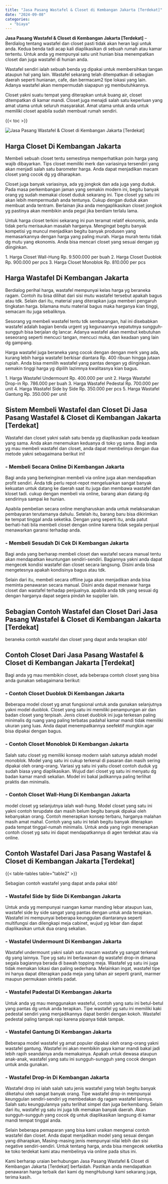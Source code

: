 ```yaml
---
title: "Jasa Pasang Wastafel & Closet di Kembangan Jakarta [Terdekat]"
date: "2024-09-08"
categories: 
  - "biaya"
---
```


**Jasa Pasang Wastafel & Closet di Kembangan Jakarta \[Terdekat\]** – Berdialog tentang wastafel dan closet pasti tidak akan heran lagi untuk anda. Kedua benda tadi acap kali diaplikasikan di sebuah rumah atau kamar tertentu. Untuk anda yg mempunyai satu unit hunian bisa menempatkan closet dan juga wastafel di hunian anda.

Wastafel sendiri ialah sebuah benda yg dipakai untuk membersihkan tangan ataupun hal yang lain. Wastafel sekarang telah ditempatkan di sebagian daerah seperti hunianan, cafe, dan bermacam2 tipe lokasi yang lain. Adanya wastafel akan mempermudah siapapun yg membutuhkannya.

Closet yakni suatu tempat yang diterapkan untuk buang air, closet ditempatkan di kamar mandi. Closet juga menajdi salah satu keperluan yang amat utama untuk seluruh masyarakat. Amat utama untuk anda untuk memiliki closet apabila sudah membuat rumah sendiri.

{{< toc >}}

![Jasa Pasang Wastafel & Closet di Kembangan Jakarta [Terdekat]](/images/wastafel-closet-murah51.png)

## Harga Closet Di Kembangan Jakarta

Membeli sebuah closet tentu semestinya memperhatikan poin harga yang wajib dibayarkan. Tips closet memiliki merk dan variasinya tersendiri yang akan menjadi salah satu barometer harga. Anda dapat menjadikan macam closet yang cocok dg yg diharapkan.

Closet juga banyak variasinya, ada yg jongkok dan ada juga yang duduk. Pada masa perkembangan jaman yang semakin modern ini, begitu banyak orang yg sudah memakai closet duduk sekarang ini. Tipe closet yg satu ini akan lebih mempermudah anda tentunya. Cukup dengan duduk akan membuat anda tentram. Berlainan jika anda mengaplikasikan closet jongkok yg pastinya akan membikin anda pegal jika berdiam terlalu lama.

Untuk harga closet terkini sekarang ini pun teramat relatif ekonomis, anda tidak perlu merisaukan masalah harganya. Mengingat begitu banyak kompetisi yg muncul menjadikan begitu banyak produsen yang memasarkannya dengan harga yang paling murah. Harga murah tentu tidak dg mutu yang ekonomis. Anda bisa mencari closet yang sesuai dengan yg diinginkan.

1\. Harga Closet Wall-Hung Rp. 9.500.000 per buah 2. Harga Closet Duoblok Rp. 900.000 per pcs 3. Harga Closet Monoblok Rp. 810.000 per pcs

## Harga Wastafel Di Kembangan Jakarta

Berdialog perihal harga, wastafel mempunyai kelas harga yg beraneka ragam. Contoh itu bisa dilihat dari sisi mutu wastafel tersebut apakah bagus atau tdk. Selain dari itu, material yang diterapkan juga memberi pengaruh tingkatan harga. bilamana mutu material bagus maka harganya kian tinggi, semacam itu juga sebaliknya.

Sesorang yg membeli wastafel tentu tdk sembarangan, hal ini disebabkan wastafel adalah bagian benda urgent yg kegunaannya sepatutnya sungguh-sungguh bisa berjalan dg lancar. Adanya wastafel akan membut kebutuhan seseorang seperti mencuci tangan, mencuci muka, dan keadaan yang lain dg gampang.

Harga wastafel juga beraneka yang cocok dengan dengan merk yang ada, kurang lebih harga wastafel berkisar diantara Rp. 400 ribuan hingga jutaan rupiah. Anda bisa memilih wastafel yang pantas dengan yg diinginkan. semakin tinggi harga yg dipilih lazimnya kwalitasnya kian bagus.

1\. Harga Wastafel Undermount Rp. 400.000 per unit 2. Harga Wastafel Drop-in Rp. 786.000 per buah 3. Harga Wastafel Pedestal Rp. 700.000 per unit 4. Harga Wastafel Side by Side Rp. 350.000 per pcs 5. Harga Wastafel Gantung Rp. 350.000 per unit

## Sistem Membeli Wastafel dan Closet Di Jasa Pasang Wastafel & Closet di Kembangan Jakarta \[Terdekat\]

Wastafel dan closet yakni salah satu benda yg diaplikasikan pada keadaan yang sama. Anda akan menemukan keduanya di toko yg sama. Bagi anda yg mau membeli wastafel dan closet, anda dapat membelinya dengan dua metode yakni sebagaimana berikut ini!

### \- Membeli Secara Online Di Kembangan Jakarta

Bagi anda yang berkeinginan membeli via online juga akan mendapatkan profit sendiri. Anda tdk perlu repot-repot mengeluarkan sangat banyak kekuatan untuk datang ke daerah saat itu juga dan membawa wastafel dan kloset tadi. cukup dengan membeli via online, barang akan datang dg sendirinya sampai ke hunian.

Apabila pembelian secara online mengharuskan anda untuk melaksanakan pembayaran terutamanya dahulu. Setelah itu, barang baru bisa dikirimkan ke tempat tinggal anda seketika. Dengan yang seperti itu, anda patut berhati-hati bila membeli closet dengan online karena tidak segala penjual menawarkan garansi terhadap anda.

### \- Membeli Sesudah Di Cek Di Kembangan Jakarta

Bagi anda yang berharap membeli closet dan wastafel secara manual tentu akan mendapatkan keuntungan sendiri-sendiri. Bagiannya yakni anda dapat mengecek kondisi wastafel dan closet secara langsung. Disini anda bisa mengetesnya apakah kondisinya bagus atau tdk.

Selain dari itu, membeli secara offline juga akan menjadikan anda bisa meminta penawaran secara manual. Disini anda dapat menawar harga closet dan wastafel terhadap penjualnya. apabila anda tdk yang sesuai dg dengan harganya dapat segera pindah ke supplier lain.

## Sebagian Contoh Wastafel dan Closet Dari Jasa Pasang Wastafel & Closet di Kembangan Jakarta \[Terdekat\]

beraneka contoh wastafel dan closet yang dapat anda terapkan sbb!

## Contoh Closet Dari Jasa Pasang Wastafel & Closet di Kembangan Jakarta \[Terdekat\]

Bagi anda yg mau membikin closet, ada beberapa contoh closet yang bisa anda gunakan sebagaimana berikut:

### \- Contoh Closet Duoblok Di Kembangan Jakarta

Beberapa model closet yg amat fungsional untuk anda gunakan selanjutnya yakni model duoblok. Closet yang satu ini memiliki penampungan air dan badan closet yang terpisah. Jenis closet duoblok ini juga terkesan paling minimalis dg ruang yang paling terbatas padahal kamar mandi tidak memiliki ukuran yang luas. Anda dapat menempatkannya seefektif mungkin agar bisa dipakai dengan bagus.

### \- Contoh Closet Monoblok Di Kembangan Jakarta

Salah satu closet yg memiliki konsep modern salah satunya adalah model monoblok. Model yang satu ini cukup terkenal di pasaran dan masih sering dipakai oleh orang-orang. Variasi yg satu ini yaitu closet contoh duduk yg sudah biasa yang diaplikasikan. Wujud dari closet yg satu ini menyatu dg badan kamar mandi sekalian. Model ini bakal jadikannya paling terlihat praktis dan minimalis.

### \- Contoh Closet Wall-Hung Di Kembangan Jakarta

model closet yg selanjutnya ialah wall-hung. Model closet yang satu ini yakni contoh terupdate dan masih belum begitu banyak dipakai oleh kebanyakan orang. Contoh menerapkan konsep terbaru, harganya malahan masih amat mahal. Contoh yang satu ini telah begitu banyak diterapkan pada tempat tinggal-rumah minimalis. Untuk anda yang ingin menerapkan contoh closet yg satu ini dapat mendapatkannya di agen terdekat atau via online.

## Contoh Wastafel Dari Jasa Pasang Wastafel & Closet di Kembangan Jakarta \[Terdekat\]

{{< table-tables table="table2" >}}

Sebagian contoh wastafel yang dapat anda pakai sbb!

### \- Wastafel Side by Side Di Kembangan Jakarta

Untuk anda yg mempunyai ruangan kamar manding lebar ataupun luas, wastafel side by side sangat yang pantas dengan untuk anda terapkan. Wastafel ini mempunyai beberapa keunggulan diantaranya seperti multifungsi dan dilengkapi meja cabinet, wujud yg lebar dan dapat diaplikasikan untuk dua orang sekalian.

### \- Wastafel Undermount Di Kembangan Jakarta

Wastafel undermount yakni salah satu macam wastafe yg sangat terkenal dg yang lainnya. Tipe yg satu ini berlawanan dg wastafel drop-in dimana segala bagiannya berada di bawah topping meja. Wastafel yg satu ini juga tidak memakan lokasi dan paling sederhana. Melainkan ingat, wastafel tipe ini hanya dapat diterapkan pada meja yang tahan air seperti granit, marmer maupun permukaan sintetis padat.

### \- Wastafel Padestal Di Kembangan Jakarta

Untuk anda yg mau menggunakan wasteful, contoh yang satu ini betul-betul yang pantas dg untuk anda terapkan. Tipe wastafel yg satu ini memiliki kaki pedestal sendiri yang menjadikannya dapat berdiri dengan kokoh. Wastafel pedestal paling tampak rapi karena pipanya tidak tampak.

### \- Wastafel Gantung Di Kembangan Jakarta

Beberapa model wastafel yg amat populer dipakai oleh orang-orang yakni wastafel gantung. Wastafel ini akan membikin gaya kamar mandi bakal jadi lebih rapih seandainya anda memakainya. Apakah untuk dewasa ataupun anak-anak, wastafel yang satu ini sungguh-sungguh yang cocok dengan untuk anda gunakan.

### \- Wastafel Drop-in Di Kembangan Jakarta

Wastafel drop ini ialah salah satu jenis wastafel yang telah begitu banyak diketahui oleh sangat banyak orang. Tipe wastafel drop-in mempunyai keunggulan sendiri-sendiri yg membedakan dg ragam wastafel lainnya. Salah satu keunggulannya yaitu terlihat simpel dan juga berkembang. Selain dari itu, wastafel yg satu ini juga tdk memakan banyak daerah. Akan sungguh-sungguh yang cocok dg untuk diaplikasikan langsung di kamar mandi tempat tinggal anda.

Selain beberapa pemaparan yang bisa kami uraikan mengenai contoh wastafel dan closet. Anda dapat menjadikan model yang sesuai dengan yang diharapkan, Masing-masing jenis mempunyai nilai lebih dan sisi negative sendiri-sendiri. Untuk tentang harga, anda bisa mengecek seketika ke toko terdekat kami atau membelinya via online pada situs ini.

Kami berharap uraian berhubungan Jasa Pasang Wastafel & Closet di Kembangan Jakarta \[Terdekat\] berfaidah. Pastikan anda mendapatkan penawaran harga terbaik dari kami dg mengHubungi kami sekarang juga, terima kasih.
